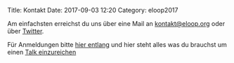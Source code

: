 Title: Kontakt
Date: 2017-09-03 12:20
Category: eloop2017

Am einfachsten erreichst du uns über eine Mail an [kontakt@eloop.org](mailto:kontakt@eloop.org) oder über [Twitter](https://twitter.com/eloop_congress). 

Für Anmeldungen bitte [hier entlang](http://eloop.org/#Registration) und hier steht alles was du brauchst um einen [Talk einzureichen]({filename}/2017_cfp.md)
